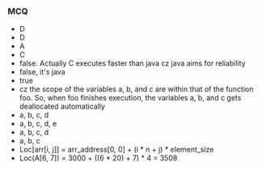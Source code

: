 ### MCQ
- D
- D
- A
- C
- false. Actually C executes faster than java cz java aims for reliability
- false, it's java
- true
- cz the scope of the variables a, b, and c are within that of the function foo. So, when foo finishes execution, the variables a, b, and c gets deallocated automatically
- a, b, c, d
- a, b, c, d, e
- a, b, c, d
- a, b, c
- Loc[arr[i, j]] = arr_address[0, 0] + (i * n + j) * element_size
- Loc(A[6, 7]) = 3000 + ((6 * 20) + 7) * 4 = 3508